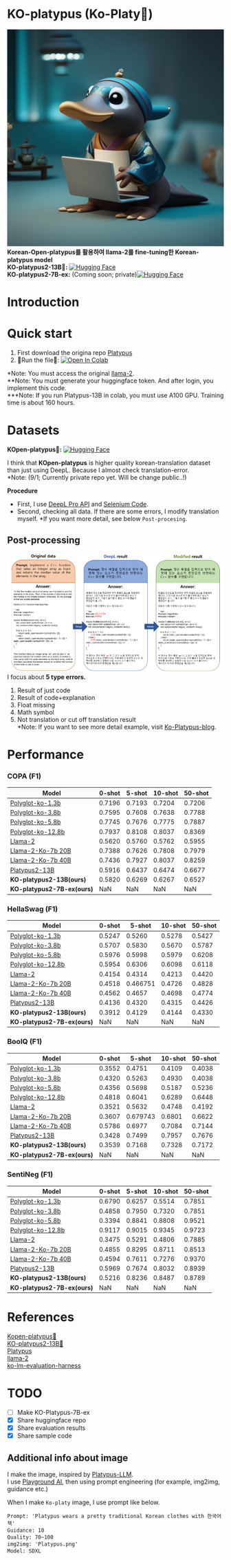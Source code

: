 # KO-platypus (Ko-Platy🥮)
![KO-platypus](./KO_platypus.png)
**Korean-Open-platypus를 활용하여 llama-2를 fine-tuning한 Korean-platypus model**  
**KO-platypus2-13B🥮:** [![Hugging Face](https://img.shields.io/badge/%F0%9F%A4%97%20Hugging%20Face-Spaces-blue)](https://huggingface.co/kyujinpy/KO-Platypus2-13B)   
**KO-platypus2-7B-ex:** (Coming soon; private)[![Hugging Face](https://img.shields.io/badge/%F0%9F%A4%97%20Hugging%20Face-Spaces-blue)](https://huggingface.co/kyujinpy/KO-Platypus2-7B-ex)   

# Introduction
  
# Quick start
1. First download the origina repo [Platypus](https://github.com/arielnlee/Platypus)
2. 🥮Run the file🥮: [![Open In Colab](https://colab.research.google.com/assets/colab-badge.svg)](https://colab.research.google.com/drive/1qtGQroKPwGFA1L9b3WGyHC84NDIEs6s_?usp=sharing)
  
*Note: You must access the original [llama-2](https://huggingface.co/meta-llama/Llama-2-7b).      
**Note: You must generate your huggingface token. And after login, you implement this code.  
***Note: If you run Platypus-13B in colab, you must use A100 GPU. Training time is about 160 hours.  

# Datasets
**KOpen-platypus🥮:** [![Hugging Face](https://img.shields.io/badge/%F0%9F%A4%97%20Hugging%20Face-Spaces-blue)](https://huggingface.co/datasets/kyujinpy/KOpen-platypus)   

I think that **KOpen-platypus** is higher quality korean-translation dataset than just using DeepL. Because I almost check translation-error.  
*Note: (9/1; Currently private repo yet. Will be change public..!)   

**Procedure**  
- First, I use [DeepL Pro API](https://www.deepl.com/translator) and [Selenium Code](https://github.com/KyujinHan/Korean_selenium_DeepL).
- Second, checking all data. If there are some errors, I modify translation myself.
*If you want more detail, see below `Post-procesing`.  
  
## Post-processing
![example](./example.png)
I focus about **5 type errors.**  
1. Result of just code  
2. Result of code+explanation   
3. Float missing   
4. Math symbol   
5. Not translation or cut off translation result  
*Note: If you want to see more detail example, visit [Ko-Platypus-blog](https://kyujinpy.tistory.com/101).  
  
# Performance
### COPA (F1)
| Model | 0-shot | 5-shot | 10-shot | 50-shot |
| --- | --- | --- | --- | --- |
| [Polyglot-ko-1.3b](https://huggingface.co/EleutherAI/polyglot-ko-1.3b) | 0.7196 | 0.7193 | 0.7204 | 0.7206 |
| [Polyglot-ko-3.8b](https://huggingface.co/EleutherAI/polyglot-ko-3.8b) | 0.7595 | 0.7608 | 0.7638 | 0.7788 |
| [Polyglot-ko-5.8b](https://huggingface.co/EleutherAI/polyglot-ko-5.8b) | 0.7745 | 0.7676 | 0.7775 | 0.7887 |
| [Polyglot-ko-12.8b](https://huggingface.co/EleutherAI/polyglot-ko-12.8b) | 0.7937 | 0.8108 | 0.8037 | 0.8369 |
| [Llama-2](https://huggingface.co/meta-llama/Llama-2-7b-hf) | 0.5620 | 0.5760 | 0.5762 | 0.5955 |
| [Llama-2-Ko-7b 20B](https://huggingface.co/beomi/llama-2-ko-7b) | 0.7388 | 0.7626 | 0.7808 | 0.7979 |
| [Llama-2-Ko-7b 40B](https://huggingface.co/beomi/llama-2-ko-7b) | 0.7436 | 0.7927 | 0.8037 | 0.8259 |
| [Platypus2-13B](https://huggingface.co/garage-bAInd/Platypus2-13B) | 0.5916 | 0.6437 | 0.6474 | 0.6677 |
| **KO-platypus2-13B(ours)** | 0.5820 | 0.6269 | 0.6267 | 0.6527 |  
| **KO-platypus2-7B-ex(ours)** | NaN | NaN | NaN | NaN |  
  
### HellaSwag (F1)
| Model | 0-shot | 5-shot | 10-shot | 50-shot |
| --- | --- | --- | --- | --- |
| [Polyglot-ko-1.3b](https://huggingface.co/EleutherAI/polyglot-ko-1.3b) | 0.5247 | 0.5260 | 0.5278 | 0.5427 |
| [Polyglot-ko-3.8b](https://huggingface.co/EleutherAI/polyglot-ko-3.8b) | 0.5707 | 0.5830 | 0.5670 | 0.5787 |
| [Polyglot-ko-5.8b](https://huggingface.co/EleutherAI/polyglot-ko-5.8b) | 0.5976 | 0.5998 | 0.5979 | 0.6208 |
| [Polyglot-ko-12.8b](https://huggingface.co/EleutherAI/polyglot-ko-12.8b) | 0.5954 | 0.6306 | 0.6098 | 0.6118 |
| [Llama-2](https://huggingface.co/meta-llama/Llama-2-7b-hf) | 0.4154 | 0.4314 | 0.4213 | 0.4420 |
| [Llama-2-Ko-7b 20B](https://huggingface.co/beomi/llama-2-ko-7b) | 0.4518 | 0.466751 | 0.4726 | 0.4828 |
| [Llama-2-Ko-7b 40B](https://huggingface.co/beomi/llama-2-ko-7b) | 0.4562 | 0.4657 | 0.4698 | 0.4774 |
| [Platypus2-13B](https://huggingface.co/garage-bAInd/Platypus2-13B) | 0.4136 | 0.4320 | 0.4315 | 0.4426 |
| **KO-platypus2-13B(ours)** | 0.3912 | 0.4129 | 0.4144 | 0.4330 |  
| **KO-platypus2-7B-ex(ours)** | NaN | NaN | NaN | NaN |  
  
### BoolQ (F1)
| Model | 0-shot | 5-shot | 10-shot | 50-shot |
| --- | --- | --- | --- | --- |
| [Polyglot-ko-1.3b](https://huggingface.co/EleutherAI/polyglot-ko-1.3b) | 0.3552 | 0.4751 | 0.4109 | 0.4038 |
| [Polyglot-ko-3.8b](https://huggingface.co/EleutherAI/polyglot-ko-3.8b) | 0.4320 | 0.5263 | 0.4930 | 0.4038 |
| [Polyglot-ko-5.8b](https://huggingface.co/EleutherAI/polyglot-ko-5.8b) | 0.4356 | 0.5698 | 0.5187 | 0.5236 |
| [Polyglot-ko-12.8b](https://huggingface.co/EleutherAI/polyglot-ko-12.8b) | 0.4818 | 0.6041 | 0.6289 | 0.6448 |
| [Llama-2](https://huggingface.co/meta-llama/Llama-2-7b-hf) | 0.3521 | 0.5632 | 0.4748 | 0.4192 |
| [Llama-2-Ko-7b 20B](https://huggingface.co/beomi/llama-2-ko-7b) | 0.3607 | 0.679743 | 0.6801 | 0.6622 |
| [Llama-2-Ko-7b 40B](https://huggingface.co/beomi/llama-2-ko-7b) | 0.5786 | 0.6977 | 0.7084 | 0.7144 |
| [Platypus2-13B](https://huggingface.co/garage-bAInd/Platypus2-13B) | 0.3428 | 0.7499 | 0.7957 | 0.7676 |
| **KO-platypus2-13B(ours)** | 0.3539 | 0.7168 | 0.7328 | 0.7172 |  
| **KO-platypus2-7B-ex(ours)** | NaN | NaN | NaN | NaN |  
  
### SentiNeg (F1)
| Model | 0-shot | 5-shot | 10-shot | 50-shot |
| --- | --- | --- | --- | --- |
| [Polyglot-ko-1.3b](https://huggingface.co/EleutherAI/polyglot-ko-1.3b) | 0.6790 | 0.6257 | 0.5514 | 0.7851 |
| [Polyglot-ko-3.8b](https://huggingface.co/EleutherAI/polyglot-ko-3.8b) | 0.4858 | 0.7950 | 0.7320 | 0.7851 |
| [Polyglot-ko-5.8b](https://huggingface.co/EleutherAI/polyglot-ko-5.8b) | 0.3394 | 0.8841 | 0.8808 | 0.9521 |
| [Polyglot-ko-12.8b](https://huggingface.co/EleutherAI/polyglot-ko-12.8b) | 0.9117 | 0.9015 | 0.9345 | 0.9723 |
| [Llama-2](https://huggingface.co/meta-llama/Llama-2-7b-hf) | 0.3475 | 0.5291 | 0.4806 | 0.7885 |
| [Llama-2-Ko-7b 20B](https://huggingface.co/beomi/llama-2-ko-7b) | 0.4855 | 0.8295 | 0.8711 | 0.8513 |
| [Llama-2-Ko-7b 40B](https://huggingface.co/beomi/llama-2-ko-7b) | 0.4594 | 0.7611 | 0.7276 | 0.9370 |
| [Platypus2-13B](https://huggingface.co/garage-bAInd/Platypus2-13B) | 0.5969 | 0.7674 | 0.8032 | 0.8939 |
| **KO-platypus2-13B(ours)** | 0.5216 | 0.8236 | 0.8487 | 0.8789 |  
| **KO-platypus2-7B-ex(ours)** | NaN | NaN | NaN | NaN |  
  
# References
[Kopen-platypus🥮](https://huggingface.co/datasets/kyujinpy/KOpen-platypus)   
[KO-platypus2-13B🥮](https://huggingface.co/kyujinpy/KO-Platypus2-13B)   
[Platypus](https://github.com/arielnlee/Platypus)  
[llama-2](https://huggingface.co/meta-llama/Llama-2-7b)  
[ko-lm-evaluation-harness](https://github.com/Beomi/ko-lm-evaluation-harness)   
  
# TODO
- [ ] Make KO-Platypus-7B-ex  
- [x] Share huggingface repo
- [x] Share evaluation results
- [x] Share sample code

## Additional info about image
I make the image, inspired by [Platypus-LLM](https://github.com/arielnlee/Platypus).  
I use [Playground AI](https://playgroundai.com/), then using prompt engineering (for example, img2img, guidance etc.)

When I make `Ko-platy` image, I use prompt like below.
```
Prompt: 'Platypus wears a pretty traditional Korean clothes with 한국어 책'
Guidance: 10
Quality: 70~100
img2img: 'Platypus.png'
Model: SDXL
```  
